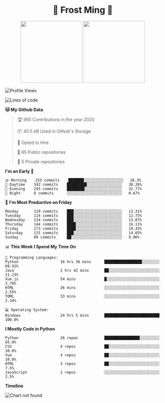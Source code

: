 <h1 align="center">🦄 Frost Ming 🐍</h1>

<p align="center">
  <img height="200" src="https://github-readme-stats.vercel.app/api?username=frostming&show_icons=true&theme=dracula&include_all_commits=true" />
  <img height="200" src="https://github-readme-stats.vercel.app/api/top-langs/?username=frostming&theme=dracula&show_icons=true" />
</p>

<!--START_SECTION:waka-->
![Profile Views](http://img.shields.io/badge/Profile%20Views-131-blue)

![Lines of code](https://img.shields.io/badge/From%20Hello%20World%20I%27ve%20Written-8.0%20million%20Lines%20of%20code-blue)

**🐱 My Github Data** 

> 🏆 965 Contributions in the year 2020
 > 
> 📦 40.5 kB Used in Github's Storage 
 > 
> 💼 Opted to Hire
 > 
> 📜 65 Public repositories
 > 
> 🔑 5 Private repositories 

**I'm an Early 🐤** 

```text
🌞 Morning    253 commits    ███████░░░░░░░░░░░░░░░░░░   28.3% 
🌆 Daytime    342 commits    █████████░░░░░░░░░░░░░░░░   38.26% 
🌃 Evening    293 commits    ████████░░░░░░░░░░░░░░░░░   32.77% 
🌙 Night      6 commits      ░░░░░░░░░░░░░░░░░░░░░░░░░   0.67%

```
📅 **I'm Most Productive on Friday** 

```text
Monday       119 commits    ███░░░░░░░░░░░░░░░░░░░░░░   13.31% 
Tuesday      114 commits    ███░░░░░░░░░░░░░░░░░░░░░░   12.75% 
Wednesday    124 commits    ███░░░░░░░░░░░░░░░░░░░░░░   13.87% 
Thursday     144 commits    ████░░░░░░░░░░░░░░░░░░░░░   16.11% 
Friday       173 commits    ████░░░░░░░░░░░░░░░░░░░░░   19.35% 
Saturday     131 commits    ███░░░░░░░░░░░░░░░░░░░░░░   14.65% 
Sunday       89 commits     ██░░░░░░░░░░░░░░░░░░░░░░░   9.96%

```


📊 **This Week I Spend My Time On** 

```text
💬 Programming Languages: 
Python                   16 hrs 36 mins      █████████████████░░░░░░░░   68.92% 
Java                     2 hrs 42 mins       ██░░░░░░░░░░░░░░░░░░░░░░░   11.23% 
Vue.js                   54 mins             █░░░░░░░░░░░░░░░░░░░░░░░░   3.78% 
HTML                     36 mins             ░░░░░░░░░░░░░░░░░░░░░░░░░   2.55% 
TOML                     33 mins             ░░░░░░░░░░░░░░░░░░░░░░░░░   2.34%

💻 Operating System: 
Windows                  24 hrs 5 mins       █████████████████████████   100.0%

```

**I Mostly Code in Python** 

```text
Python                   26 repos            ████████████████░░░░░░░░░   65.0% 
CSS                      4 repos             ██░░░░░░░░░░░░░░░░░░░░░░░   10.0% 
Vue                      4 repos             ██░░░░░░░░░░░░░░░░░░░░░░░   10.0% 
HTML                     3 repos             ██░░░░░░░░░░░░░░░░░░░░░░░   7.5% 
JavaScript               1 repos             ░░░░░░░░░░░░░░░░░░░░░░░░░   2.5%

```


**Timeline**

![Chart not found](https://github.com/frostming/frostming/blob/master/charts/bar_graph.png) 


<!--END_SECTION:waka-->
